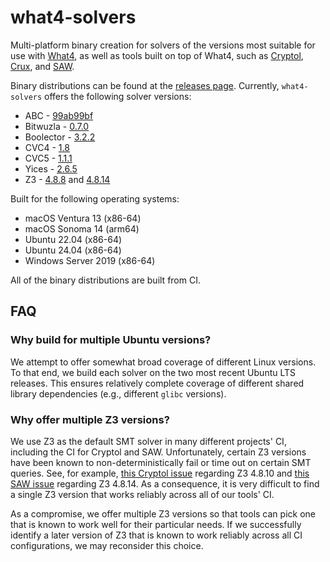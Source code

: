 # what4-solvers

Multi-platform binary creation for solvers of the versions most suitable for use
with [What4](https://github.com/GaloisInc/what4), as well as tools built on top
of What4, such as [Cryptol](https://cryptol.net/),
[Crux](https://crux.galois.com/), and [SAW](https://saw.galois.com/).

Binary distributions can be found at the
[releases page](https://github.com/GaloisInc/what4-solvers/releases).
Currently, `what4-solvers` offers the following solver versions:

* ABC - [99ab99bf](https://github.com/berkeley-abc/abc/tree/99ab99bfa6d1c2cc11d59af16aa26b273f611674)
* Bitwuzla - [0.7.0](https://github.com/bitwuzla/bitwuzla/tree/3cf7c35b97c60016883cc19c4d6a9344a989a4d6)
* Boolector - [3.2.2](https://github.com/Boolector/boolector/tree/e7aba964f69cd52dbe509e46e818a4411b316cd3)
* CVC4 - [1.8](https://github.com/CVC4/CVC4-archived/tree/5247901077efbc7b9016ba35fded7a6ab459a379)
* CVC5 - [1.1.1](https://github.com/cvc5/cvc5/tree/ebfdf84d5698eeb83e0fa4e45101fe4a8f4543eb)
* Yices - [2.6.5](https://github.com/SRI-CSL/yices2/tree/8e6297e233299631147f98659224c3118fc6a215)
* Z3 - [4.8.8](https://github.com/Z3Prover/z3/tree/ad55a1f1c617a7f0c3dd735c0780fc758424c7f1) and
       [4.8.14](https://github.com/Z3Prover/z3/tree/df8f9d7dcb8b9f9b3de1072017b7c2b7f63f0af8)

Built for the following operating systems:

* macOS Ventura 13 (x86-64)
* macOS Sonoma 14 (arm64)
* Ubuntu 22.04 (x86-64)
* Ubuntu 24.04 (x86-64)
* Windows Server 2019 (x86-64)

All of the binary distributions are built from CI.

## FAQ

### Why build for multiple Ubuntu versions?

We attempt to offer somewhat broad coverage of different Linux versions. To
that end, we build each solver on the two most recent Ubuntu LTS releases. This
ensures relatively complete coverage of different shared library dependencies
(e.g., different `glibc` versions).

### Why offer multiple Z3 versions?

We use Z3 as the default SMT solver in many different projects' CI, including
the CI for Cryptol and SAW. Unfortunately, certain Z3 versions have been known
to non-deterministically fail or time out on certain SMT queries. See, for
example, [this Cryptol issue](https://github.com/GaloisInc/cryptol/issues/1107)
regarding Z3 4.8.10 and
[this SAW issue](https://github.com/GaloisInc/saw-script/issues/1772) regarding
Z3 4.8.14. As a consequence, it is very difficult to find a single Z3 version
that works reliably across all of our tools' CI.

As a compromise, we offer multiple Z3 versions so that tools can pick one that
is known to work well for their particular needs. If we successfully identify a
later version of Z3 that is known to work reliably across all CI
configurations, we may reconsider this choice.

